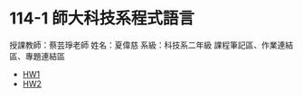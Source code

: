# 114-1 師大科技系程式語言
授課教師：蔡芸琤老師
姓名：夏偉慈
系級：科技系二年級
課程筆記區、作業連結區、專題連結區
- [HW1](https://github.com/41371109h/114-1/blob/main/HW1_%E6%97%A5%E5%B8%B8%E6%94%AF%E5%87%BA%E9%80%9F%E7%AE%97%E8%88%87%E5%88%86%E6%94%A4_gradio.ipynb)
- [HW2](https://github.com/41371109h/114-1/blob/main/HW2_%E6%88%90%E7%B8%BE%E4%B8%80%E6%9C%AC%E9%80%9A_gardio.ipynb) 
